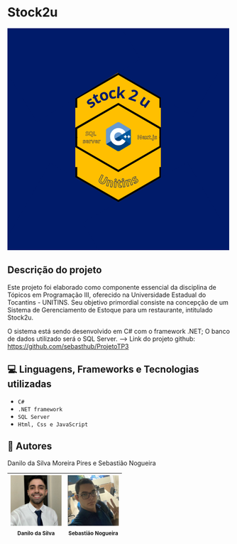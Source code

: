   # Stock2u
  
![Template Stock2u](https://github.com/sebasthub/ProjetoTP3/blob/main/images/stock2u.png)

## Descrição do projeto
Este projeto foi elaborado como componente essencial da disciplina de Tópicos em Programação III, oferecido na Universidade Estadual do Tocantins - UNITINS. Seu objetivo primordial consiste na concepção de um Sistema de Gerenciamento de Estoque para um restaurante, intitulado Stock2u.

O sistema está sendo desenvolvido em C# com o framework .NET; O banco de dados utilizado será o SQL Server.
--> Link do projeto github: https://github.com/sebasthub/ProjetoTP3

## 💻 Linguagens, Frameworks e Tecnologias utilizadas

- `C#`
- `.NET framework`
- `SQL Server`
- `Html, Css e JavaScript`

## 👥 Autores
Danilo da Silva Moreira Pires e Sebastião Nogueira

|<img src="images/danilo.jpeg" width=115><br><sub>Danilo da Silva</sub> | <img src="images/sebastiao.jpeg" width=115><br><sub>Sebastião Nogueira</sub> |
| :---: | :---: |





   
